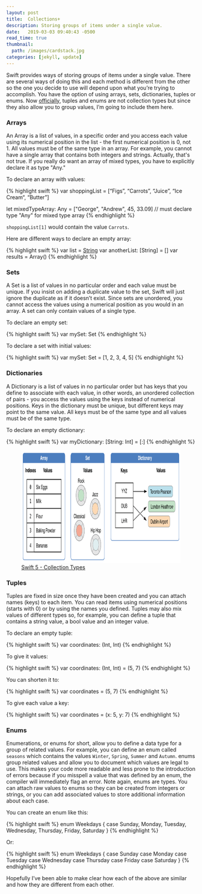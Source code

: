 ```yaml
---
layout: post
title:  Collections+
description: Storing groups of items under a single value.
date:   2019-03-03 09:40:43 -0500
read_time: true
thumbnail: 
  path: /images/cardstack.jpg
categories: [jekyll, update]
---
```

Swift provides ways of storing groups of items under a single value. There are several ways of doing this and each method is different from the other so the one you decide to use will depend upon what you’re trying to accomplish.  You have the option of using arrays, sets, dictionaries, tuples or enums.  Now [officially](https://docs.swift.org/swift-book/LanguageGuide/CollectionTypes.html), tuples and enums are not collection types but since they also allow you to group values, I’m going to include them here.

### Arrays
An Array is a list of values, in a specific order and you access each value using its numerical position in the list - the first numerical position is 0, not 1.  All values must be of the same type in an array. For example, you cannot have a single array that contains both integers and strings.  Actually, that's not true.  If you really do want an array of mixed types, you have to explicitly declare it as type "Any."

To declare an array with values:

{% highlight swift %}
var shoppingList = [“Figs”, “Carrots”, “Juice”, “Ice Cream“, “Butter”]

let mixedTypeArray: Any = ["George", "Andrew", 45, 33.09]
// must declare type "Any" for mixed type array
{% endhighlight %}

`shoppingList[1]` would contain the value `Carrots`.

Here are different ways to declare an empty array:

{% highlight swift %}
var list = [String]()
 var anotherList: [String] = []
 var results = Array<Int>()
{% endhighlight %}


### Sets
A Set is a list of values in no particular order and each value must be unique. If you insist on adding a duplicate value to the set, Swift will just ignore the duplicate as if it doesn’t exist. Since sets are unordered, you cannot access the values using a numerical position as you would in an array.  A set can only contain values of a single type.

To declare an empty set:

{% highlight swift %}
var mySet: Set<Int>
{% endhighlight %}

To declare a set with initial values:

{% highlight swift %}
var mySet: Set<Int> = [1, 2, 3, 4, 5]
{% endhighlight %}


### Dictionaries
A Dictionary is a list of values in no particular order but has keys that you define to associate with each value, in other words, an unordered collection of pairs - you access the values using the keys instead of numerical positions.  Keys in the dictionary must be unique, but different keys may point to the same value.  All keys must be of the same type and all values must be of the same type.

To declare an empty dictionary:

{% highlight swift %}
var myDictionary: [String: Int] = [:]
{% endhighlight %}

<figure>
	<img src="/images/CollectionTypes_intro_2x.png" alt="Collection Types" width="730" height="300">
        <figcaption><a href="https://docs.swift.org/swift-book/LanguageGuide/CollectionTypes.html" title="Swift 5 - Collection Types">Swift 5 - Collection Types</a></figcaption>
</figure>

### Tuples
Tuples are fixed in size once they have been created and you can attach names (keys) to each item. You can read items using numerical positions (starts with 0) or by using the names you defined.  Tuples may also mix values of different types so, for example, you can define a tuple that contains a string value, a bool value and an integer value.

To declare an empty tuple:

{% highlight swift %}
var coordinates: (Int, Int)
{% endhighlight %}

To give it values:

{% highlight swift %}
var coordinates: (Int, Int) = (5, 7)
{% endhighlight %}

You can shorten it to:

{% highlight swift %}
var coordinates = (5, 7)
{% endhighlight %}

To give each value a key:

{% highlight swift %}
var coordinates = (x: 5, y: 7)
{% endhighlight %}


### Enums
Enumerations, or enums for short, allow you to define a data type for a group of related values.  For example, you can define an enum called `seasons` which contains the values `Winter`, `Spring`, `Summer` and `Autumn`.  enums group related values and allow you to document which values are legal to use.  This makes your code more readable and less prone to the introduction of errors because if you misspell a value that was defined by an enum, the compiler will immediately flag an error.  Note again, enums are types.  You can attach raw values to enums so they can be created from integers or strings, or you can add associated values to store additional information about each case.

You can create an enum like this:

{% highlight swift %}
enum Weekdays {
	case Sunday, Monday, Tuesday, Wednesday, Thursday, Friday, Saturday
}
{% endhighlight %}

Or:

{% highlight swift %}
enum Weekdays {
	case Sunday
	case Monday
	case Tuesday
	case Wednesday
	case Thursday
	case Friday
	case Saturday
}
{% endhighlight %}

Hopefully I’ve been able to make clear how each of the above are similar and how they are different from each other.

